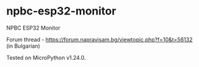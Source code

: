 # npbc-esp32-monitor
NPBC ESP32 Monitor

Forum thread - https://forum.napravisam.bg/viewtopic.php?f=10&t=56132 (in Bulgarian)

Tested on MicroPython v1.24.0.         
